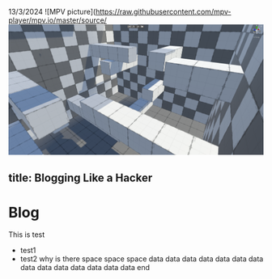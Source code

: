13/3/2024
![MPV picture](https://raw.githubusercontent.com/mpv-player/mpv.io/master/source/
![thumbnail](https://github.com/oikki/website-blogs/blob/main/blog-images/pillar%20arena.png)

title: Blogging Like a Hacker
---

# Blog
This is test
- test1
- test2
why is there space
space
space
data
data
data
data
data
data
data
data
data
data
data
data
data
data
end
